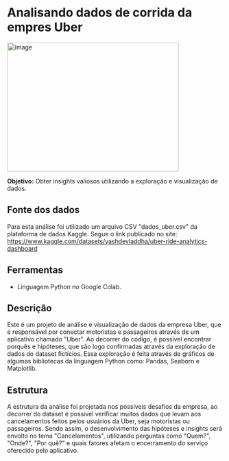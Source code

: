 # Analisando dados de corrida da empres Uber
<img width="400" height="300" alt="image" src="https://github.com/user-attachments/assets/b5de301e-2db4-45e5-af45-397c4657c0ec" />

**Objetivo:** Obter insights valiosos utilizando a exploração e visualização de dados.



## Fonte dos dados

Para esta análise foi utilizado um arquivo CSV "dados_uber.csv" da plataforma de dados Kaggle. Segue o link publicado no site: https://www.kaggle.com/datasets/yashdevladdha/uber-ride-analytics-dashboard

## Ferramentas

- Linguagem Python no Google Colab.

## Descrição

Este é um projeto de análise e visualização de dados da empresa Uber, que é responsável por conectar motoristas e passageiros através de um aplicativo chamado "Uber". Ao decorrer do código, é possível encontrar porquês e hipóteses, que são logo confirmadas através da exploração de dados do dataset fictícios. Essa exploração é feita através de gráficos de algumas bibliotecas da linguagem Python como: Pandas, Seaborn e Matplotlib.

## Estrutura

A estrutura da análise foi projetada nos possíveis desafios da empresa, ao decorrer do dataset é possível verificar muitos dados que levam aos cancelamentos feitos pelos usuários da Uber, seja motoristas ou passageiros. Sendo assim, o desenvolvimento das hipóteses e insights será envolto no tema "Cancelamentos", utilizando perguntas como "Quem?", "Onde?", "Por quê?" e quais fatores afetam o encerramento do serviço oferecido pelo aplicativo.







